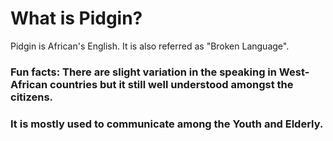 # What is Pidgin?
Pidgin is African's English. It is also referred as "Broken Language". 
### Fun facts: There are slight variation in the speaking in West-African countries but it still well understood amongst the citizens.  
### It is mostly used to communicate among the Youth and Elderly.
